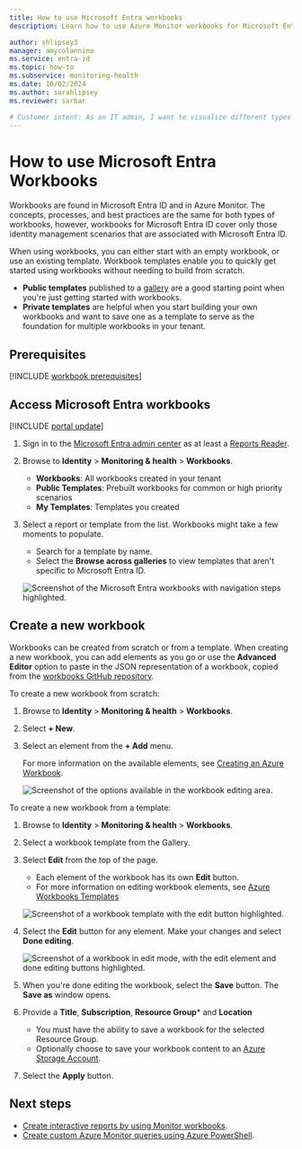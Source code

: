 ```yaml
---
title: How to use Microsoft Entra workbooks
description: Learn how to use Azure Monitor workbooks for Microsoft Entra ID, for analyzing identity related activity, trends, and gaps.

author: shlipsey3
manager: amycolannino
ms.service: entra-id
ms.topic: how-to
ms.subservice: monitoring-health
ms.date: 10/02/2024
ms.author: sarahlipsey
ms.reviewer: sarbar

# Customer intent: As an IT admin, I want to visualize different types of identity data so I can view trends in activity, identity security gaps, and improve the health of my tenant.
---
```


# How to use Microsoft Entra Workbooks

Workbooks are found in Microsoft Entra ID and in Azure Monitor. The concepts, processes, and best practices are the same for both types of workbooks, however, workbooks for Microsoft Entra ID cover only those identity management scenarios that are associated with Microsoft Entra ID.

When using workbooks, you can either start with an empty workbook, or use an existing template. Workbook templates enable you to quickly get started using workbooks without needing to build from scratch. 

- **Public templates** published to a [gallery](/azure/azure-monitor/visualize/workbooks-overview#the-gallery) are a good starting point when you're just getting started with workbooks.
- **Private templates** are helpful when you start building your own workbooks and want to save one as a template to serve as the foundation for multiple workbooks in your tenant.

## Prerequisites

[!INCLUDE [workbook prerequisites](../../includes/workbook-prerequisites.md)]

## Access Microsoft Entra workbooks
<a name='how-to-access-azure-workbooks-for-azure-ad'></a>

[!INCLUDE [portal update](../../includes/portal-update.md)]

1. Sign in to the [Microsoft Entra admin center](https://entra.microsoft.com) as at least a [Reports Reader](../role-based-access-control/permissions-reference.md#reports-reader).
1. Browse to **Identity** > **Monitoring & health** > **Workbooks**.
    - **Workbooks**: All workbooks created in your tenant
    - **Public Templates**: Prebuilt workbooks for common or high priority scenarios
    - **My Templates**: Templates you created
1. Select a report or template from the list. Workbooks might take a few moments to populate.
    - Search for a template by name.
    - Select the **Browse across galleries** to view templates that aren't specific to Microsoft Entra ID.

    ![Screenshot of the Microsoft Entra workbooks with navigation steps highlighted.](media/howto-use-workbooks/workbooks-gallery.png)

## Create a new workbook

Workbooks can be created from scratch or from a template. When creating a new workbook, you can add elements as you go or use the **Advanced Editor** option to paste in the JSON representation of a workbook, copied from the [workbooks GitHub repository](https://github.com/Microsoft/Application-Insights-Workbooks/blob/master/schema/workbook.json).

To create a new workbook from scratch:

1. Browse to **Identity** > **Monitoring & health** > **Workbooks**.
1. Select **+ New**.
1. Select an element from the **+ Add** menu.

    For more information on the available elements, see [Creating an Azure Workbook](/azure/azure-monitor/visualize/workbooks-create-workbook).

    ![Screenshot of the options available in the workbook editing area.](media/howto-use-workbooks/add-new-workbooks-elements.png)

To create a new workbook from a template:

1. Browse to **Identity** > **Monitoring & health** > **Workbooks**.
1. Select a workbook template from the Gallery.
1. Select **Edit** from the top of the page.
    - Each element of the workbook has its own **Edit** button.
    - For more information on editing workbook elements, see [Azure Workbooks Templates](/azure/azure-monitor/visualize/workbooks-templates)

    ![Screenshot of a workbook template with the edit button highlighted.](media/howto-use-workbooks/workbooks-edit-button.png)

1. Select the **Edit** button for any element. Make your changes and select **Done editing**.

    ![Screenshot of a workbook in edit mode, with the edit element and done editing buttons highlighted.](media/howto-use-workbooks/workbooks-edit-elements.png)

1. When you're done editing the workbook, select the **Save** button. The **Save as** window opens.
1. Provide a **Title**, **Subscription**, **Resource Group*** and **Location**
    - You must have the ability to save a workbook for the selected Resource Group.
    - Optionally choose to save your workbook content to an [Azure Storage Account](/azure/azure-monitor/visualize/workbooks-bring-your-own-storage).
1. Select the **Apply** button.

## Next steps

- [Create interactive reports by using Monitor workbooks](/azure/azure-monitor/visualize/workbooks-overview).
- [Create custom Azure Monitor queries using Azure PowerShell](~/id-governance/entitlement-management-logs-and-reporting.md).
